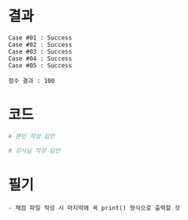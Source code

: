 # 결과
~~~
Case #01 : Success
Case #02 : Success
Case #03 : Success
Case #04 : Success
Case #05 : Success

점수 결과 : 100
~~~

# 코드
~~~python
# 본인 작성 답안

~~~

~~~python
# 강사님 작성 답안

~~~

# 필기
~~~
- 채점 파일 작성 시 마지막에 꼭 print() 형식으로 출력할 것
~~~
